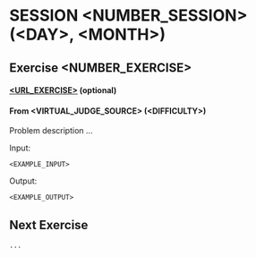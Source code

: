 SESSION <NUMBER_SESSION\> (<DAY\>, <MONTH\>)
=========

## Exercise <NUMBER_EXERCISE\>

#### [<URL_EXERCISE\>](https://example.com/) (optional)

#### From <VIRTUAL_JUDGE_SOURCE\> **(<DIFFICULTY\>)**

Problem description ...

Input:
```
<EXAMPLE_INPUT>
```
Output:
```
<EXAMPLE_OUTPUT>
```

## Next Exercise
`...`

